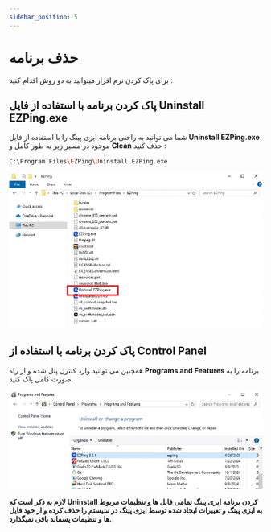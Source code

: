 ```yaml
---
sidebar_position: 5
---
```


# حذف برنامه


برای پاک کردن نرم افزار میتوانید به دو روش اقدام کنید :

## پاک کردن برنامه با استفاده از فایل Uninstall EZPing.exe 

شما می توانید به راحتی برنامه ایزی پینگ را با استفاده از فایل **Uninstall EZPing.exe** موجود در مسیر زیر به طور کامل و **Clean** حذف کنید :
```bash
C:\Program Files\EZPing\Uninstall EZPing.exe
```

![winver-run](./img/uninstall-from-directory.webp)


## پاک کردن برنامه با استفاده از Control Panel

همچنین می توانید وارد کنترل پنل شده و از راه **Programs and Features** برنامه را به صورت کامل پاک کنید.

![winver-run](./img/uninstall-from-controlpanel.webp)


**لازم به ذکر است که Uninstall کردن برنامه ایزی پینگ تمامی فایل ها و تنظیمات مربوط به ایزی پینگ و تغییرات ایجاد شده توسط ایزی پینگ در سیستم را حذف کرده و از خود فایل ها و تنظیمات پسماند باقی نمیگذارد.**
